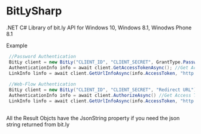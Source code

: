 # BitLySharp
.NET C# Library of bit.ly API for Windows 10, Windows 8.1, Winodws Phone 8.1

Example
```c#
 //Password Authentication
 BitLy client = new BitLy("CLIENT_ID", "CLIENT_SECRET", GrantType.Password, "username", "password");
 AuthenticationInfo info = await client.GetAccessTokenAsync(); //Get Access Token
 LinkInfo linfo = await client.GetUrlInfoAsync(info.AccessToken, "http://bit.ly/1RmnUT", "http://bit.ly/ze6poY" );
 
 //Web-Flow Authentication
 BitLy client = new BitLy("CLIENT_ID", "CLIENT_SECRET", "Redirect URL");
 AuthenticationInfo info = await client.AuthorizeAsync() //Get Access Token, Use WebAuthenticatinBroker
 LinkInfo linfo = await client.GetUrlInfoAsync(info.AccessToken, "http://bit.ly/1RmnUT", "http://bit.ly/ze6poY" );
 
```

All the Result Objcts have the JsonString property if you need the json string returned from bit.ly
